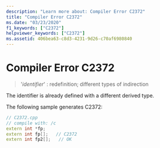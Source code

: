 ```yaml
---
description: "Learn more about: Compiler Error C2372"
title: "Compiler Error C2372"
ms.date: "03/23/2020"
f1_keywords: ["C2372"]
helpviewer_keywords: ["C2372"]
ms.assetid: 406bea63-c8d3-4231-9d26-c70af6980840
---
```

# Compiler Error C2372

> '*identifier*' : redefinition; different types of indirection

The identifier is already defined with a different derived type.

The following sample generates C2372:

```cpp
// C2372.cpp
// compile with: /c
extern int *fp;
extern int fp[];   // C2372
extern int fp2[];   // OK
```
